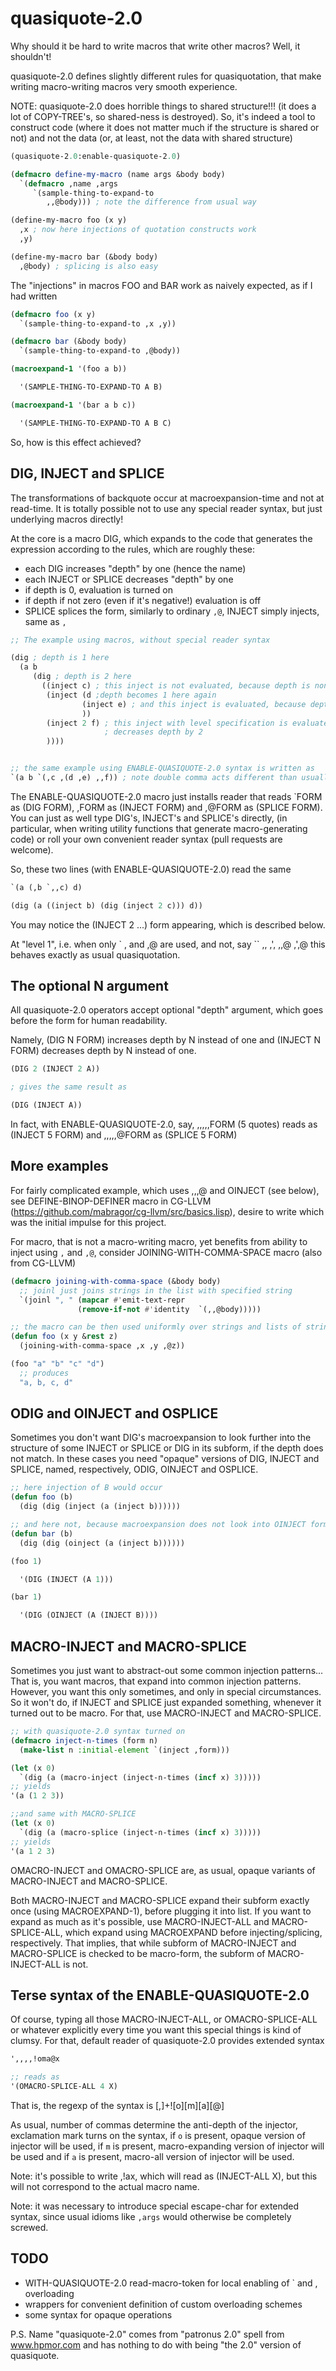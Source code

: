 quasiquote-2.0
==============

Why should it be hard to write macros that write other macros?
Well, it shouldn't!

quasiquote-2.0 defines slightly different rules for quasiquotation,
that make writing macro-writing macros very smooth experience.

NOTE: quasiquote-2.0 does horrible things to shared structure!!!
(it does a lot of COPY-TREE's, so shared-ness is destroyed).
So, it's indeed a tool to construct code (where it does not matter much if the
structure is shared or not) and not the data (or, at least, not the data with shared structure)


```lisp
(quasiquote-2.0:enable-quasiquote-2.0)

(defmacro define-my-macro (name args &body body)
  `(defmacro ,name ,args
     `(sample-thing-to-expand-to
        ,,@body))) ; note the difference from usual way

(define-my-macro foo (x y)
  ,x ; now here injections of quotation constructs work
  ,y)

(define-my-macro bar (&body body)
  ,@body) ; splicing is also easy
```

The "injections" in macros FOO and BAR work as naively expected, as if I had written
```lisp
(defmacro foo (x y)
  `(sample-thing-to-expand-to ,x ,y))

(defmacro bar (&body body)
  `(sample-thing-to-expand-to ,@body))

(macroexpand-1 '(foo a b))

  '(SAMPLE-THING-TO-EXPAND-TO A B)

(macroexpand-1 '(bar a b c))

  '(SAMPLE-THING-TO-EXPAND-TO A B C)
```


So, how is this effect achieved?


DIG, INJECT and SPLICE
-------------------------

The transformations of backquote occur at macroexpansion-time and not at read-time.
It is totally possible not to use any special reader syntax, but just
underlying macros directly!

At the core is a macro DIG, which expands to the code that generates the
expression according to the rules, which are roughly these:
  * each DIG increases "depth" by one (hence the name)
  * each INJECT or SPLICE decreases "depth" by one
  * if depth is 0, evaluation is turned on
  * if depth if not zero (even if it's negative!) evaluation is off
  * SPLICE splices the form, similarly to ordinary `,@`, INJECT simply injects, same as `,`

```lisp
;; The example using macros, without special reader syntax

(dig ; depth is 1 here
  (a b
     (dig ; depth is 2 here
       ((inject c) ; this inject is not evaluated, because depth is nonzero
        (inject (d ;depth becomes 1 here again
                (inject e) ; and this inject is evaluated, because depth becomes zero
                ))
        (inject 2 f) ; this inject with level specification is evaluated, because it
                     ; decreases depth by 2
        ))))


;; the same example using ENABLE-QUASIQUOTE-2.0 syntax is written as
`(a b `(,c ,(d ,e) ,,f)) ; note double comma acts different than usually
```


The ENABLE-QUASIQUOTE-2.0 macro just installs reader that reads
`FORM as (DIG FORM), ,FORM as (INJECT FORM) and ,@FORM as (SPLICE FORM).
You can just as well type DIG's, INJECT's and SPLICE's directly, 
(in particular, when writing utility functions that generate macro-generating code)
or roll your own convenient reader syntax (pull requests are welcome).

So, these two lines (with ENABLE-QUASIQUOTE-2.0) read the same
```lisp
`(a (,b `,,c) d)

(dig (a ((inject b) (dig (inject 2 c))) d))
```

You may notice the (INJECT 2 ...) form appearing, which is described below.


At "level 1", i.e. when only \` , and ,@ are used, and not, say \`\` ,, ,', ,,@ ,',@
this behaves exactly as usual quasiquotation.


The optional N argument
--------------

All quasiquote-2.0 operators accept optional "depth" argument,
which goes before the form for human readability.

Namely, (DIG N FORM) increases depth by N instead of one and
(INJECT N FORM) decreases depth by N instead of one.

```lisp
(DIG 2 (INJECT 2 A))

; gives the same result as

(DIG (INJECT A))
```


In fact, with ENABLE-QUASIQUOTE-2.0, say, ,,,,,FORM (5 quotes) reads as (INJECT 5 FORM)
and ,,,,,@FORM as (SPLICE 5 FORM)


More examples
-------------

For fairly complicated example, which uses ,,,@ and OINJECT (see below),
 see DEFINE-BINOP-DEFINER macro
in CG-LLVM (https://github.com/mabragor/cg-llvm/src/basics.lisp),
desire to write which was the initial impulse for this project.


For macro, that is not a macro-writing macro, yet benefits from
ability to inject using `,` and `,@`, consider JOINING-WITH-COMMA-SPACE macro
(also from CG-LLVM)

```lisp
(defmacro joining-with-comma-space (&body body)
  ;; joinl just joins strings in the list with specified string
  `(joinl ", " (mapcar #'emit-text-repr
		       (remove-if-not #'identity  `(,,@body)))))

;; the macro can be then used uniformly over strings and lists of strings
(defun foo (x y &rest z)
  (joining-with-comma-space ,x ,y ,@z))

(foo "a" "b" "c" "d")
  ;; produces
  "a, b, c, d"
```


ODIG and OINJECT and OSPLICE
----------------------------

Sometimes you don't want DIG's macroexpansion to look further into the structure of
some INJECT or SPLICE or DIG in its subform,
if the depth does not match. In these cases you need "opaque" versions of
DIG, INJECT and SPLICE, named, respectively, ODIG, OINJECT and OSPLICE.

```lisp
;; here injection of B would occur
(defun foo (b)
  (dig (dig (inject (a (inject b))))))

;; and here not, because macroexpansion does not look into OINJECT form
(defun bar (b)
  (dig (dig (oinject (a (inject b))))))

(foo 1)

  '(DIG (INJECT (A 1)))

(bar 1)

  '(DIG (OINJECT (A (INJECT B))))
```

MACRO-INJECT and MACRO-SPLICE
-----------------------------

Sometimes you just want to abstract-out some common injection patterns...
That is, you want macros, that expand into common injection patterns.
However, you want this only sometimes, and only in special circumstances.
So it won't do, if INJECT and SPLICE just expanded something, whenever it
turned out to be macro. For that, use MACRO-INJECT and MACRO-SPLICE.

```lisp
;; with quasiquote-2.0 syntax turned on
(defmacro inject-n-times (form n)
  (make-list n :initial-element `(inject ,form)))

(let (x 0)
  `(dig (a (macro-inject (inject-n-times (incf x) 3)))))
;; yields
'(a (1 2 3))

;;and same with MACRO-SPLICE
(let (x 0)
  `(dig (a (macro-splice (inject-n-times (incf x) 3)))))
;; yields
'(a 1 2 3)
```

OMACRO-INJECT and OMACRO-SPLICE are, as usual, opaque variants of MACRO-INJECT and MACRO-SPLICE.

Both MACRO-INJECT and MACRO-SPLICE expand their subform exactly once (using MACROEXPAND-1),
before plugging it into list.
If you want to expand as much as it's possible, use MACRO-INJECT-ALL and MACRO-SPLICE-ALL,
which expand using MACROEXPAND before injecting/splicing, respectively.
That implies, that while subform of MACRO-INJECT and MACRO-SPLICE is checked to be
macro-form, the subform of MACRO-INJECT-ALL is not.


Terse syntax of the ENABLE-QUASIQUOTE-2.0
-----------------------------------------

Of course, typing all those MACRO-INJECT-ALL, or OMACRO-SPLICE-ALL or whatever explicitly
every time you want this special things is kind of clumsy. For that, default reader
of quasiquote-2.0 provides extended syntax

```lisp
',,,,!oma@x

;; reads as
'(OMACRO-SPLICE-ALL 4 X)
```

That is, the regexp of the syntax is
[,]+![o][m][a][@]<whatever>

As usual, number of commas determine the anti-depth of the injector, exclamation mark
turns on the syntax, if `o` is present, opaque version of injector will be used,
if `m` is present, macro-expanding version of injector will be used and if
`a` is present, macro-all version of injector will be used.

Note: it's possible to write ,!ax, which will read as (INJECT-ALL X), but
this will not correspond to the actual macro name.

Note: it was necessary to introduce special escape-char for extended syntax,
since usual idioms like `,args` would otherwise be completely screwed.


TODO
----

* WITH-QUASIQUOTE-2.0 read-macro-token for local enabling of ` and , overloading
* wrappers for convenient definition of custom overloading schemes
* some syntax for opaque operations

P.S. Name "quasiquote-2.0" comes from "patronus 2.0" spell from www.hpmor.com
     and has nothing to do with being "the 2.0" version of quasiquote.